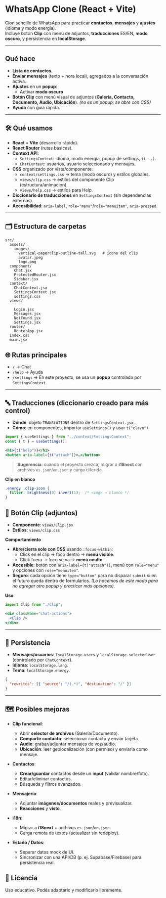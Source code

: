 # WhatsApp Clone (React + Vite)

Clon sencillo de WhatsApp para practicar **contactos**, **mensajes** y **ajustes** (idioma y modo energía).  
Incluye botón **Clip** con menú de adjuntos, **traducciones** ES/EN, **modo oscuro**, y persistencia en **localStorage**.

---

## Qué hace

- **Lista de contactos**.
- **Enviar mensajes** (texto + hora local), agregados a la conversación activa.
- **Ajustes** en un **popup**:
  - Activar **modo oscuro**
- **Botón Clip** con menú visual de adjuntos (**Galería, Contacto, Documento, Audio, Ubicación**). *(no es un popup; se abre con CSS)*
- **Ayuda** con guía rápida.

---

## 🛠️ Qué usamos

- **React + Vite** (desarrollo rápido).
- **React Router** (rutas básicas).
- **Context API**:
  - `SettingsContext`: idioma, modo energía, popup de settings, `t(...)`.
  - `ChatContext`: usuarios, usuario seleccionado y mensajes.
- **CSS** organizado por vista/componente:
  - `context/settings.css` → tema (modo oscuro) y estilos globales.
  - `views/clip.css` → estilos del componente Clip (estructura/animación).
  - `views/help.css` → estilos para Help.
- **Diccionario de traducciones** en `SettingsContext` (sin dependencias externas).
- **Accesibilidad**: `aria-label`, `role="menu"`/`role="menuitem"`, `aria-pressed`.

---

## 🗂️ Estructura de carpetas

```
src/
  assets/
    images/
      vertical-paperclip-outline-tall.svg   # ícono del clip
      avatar.jpeg
      logo.png
  component/
    Chat.jsx
    ProtectedRouter.jsx
    Sidebar.jsx
  context/
    ChatContext.jsx
    SettingsContext.jsx
    settings.css
  views/
    
    Login.jsx
    Messages.jsx
    NotFound.jsx
    Settings.jsx
  router/
    RouterApp.jsx
  index.css
  main.jsx
```

## 🌐 Rutas principales

- `/` → Chat
- `/help` → Ayuda
- `/settings` → En este proyecto, se usa un **popup** controlado por `SettingsContext`.

---

## 🔤 Traducciones (diccionario creado para más control)

- **Dónde**: objeto `TRANSLATIONS` dentro de `SettingsContext.jsx`.
- **Cómo**: en componentes, importar `useSettings()` y usar `t("clave")`.

```jsx
import { useSettings } from "../context/SettingsContext";
const { t } = useSettings();

<h1>{t("help")}</h1>
<button aria-label={t("attach")}>…</button>
```

> **Sugerencia**: cuando el proyecto crezca, migrar a **i18next** con archivos `es.json`/`en.json` y carga diferida.


**Clip en blanco**
```css
.energy .clip-icon {
  filter: brightness(0) invert(1);  /* <img> → blanco */
}

```
## 📎 Botón Clip (adjuntos)

- **Componente**: `views/Clip.jsx`
- **Estilos**: `views/clip.css`

**Comportamiento**

- **Abre/cierra solo con CSS** usando `:focus-within`:
  - Click en el clip → foco dentro → **menú visible**.
  - Click fuera → foco se va → **menú oculto**.
- **Accesible**: botón con `aria-label={t("attach")}`, menú con `role="menu"` y opciones con `role="menuitem"`.
- **Seguro**: cada opción tiene `type="button"` para no disparar `submit` si en el futuro queda dentro de formularios.
  *(Lo hacemos de este modo para no agregar otro popup y practicar más opciones).*

**Uso**
```jsx
import Clip from "./Clip";

<div className="chat-actions">
  <Clip />
</div>
```
---
## 💾 Persistencia

- **Mensajes/usuarios**: `localStorage.users` y `localStorage.selectedUser` (controlado por `ChatContext`).
- **Idioma**: `localStorage.lang`.
- **Tema**: `localStorage.energy`.

```json
{
  "rewrites": [{ "source": "/(.*)", "destination": "/" }]
}
```
---
## 🗺️ Posibles mejoras

- **Clip funcional**:
  - Abrir **selector de archivos** (Galería/Documento).
  - **Compartir contacto**: seleccionar contacto y enviar tarjeta.
  - **Audio**: grabar/adjuntar mensajes de voz/audio.
  - **Ubicación**: leer geolocalización (con permiso) y enviarla como mensaje.

- **Contactos**:
  - **Crear/guardar** contactos desde un **input** (validar nombre/foto).
  - Editar/eliminar contactos.
  - Búsqueda y filtros avanzados.

- **Mensajería**:
  - Adjuntar **imágenes/documentos** reales y previsualizar.
  - **Reacciones** y **visto**.

- **i18n**:
  - Migrar a **i18next** + archivos `es.json`/`en.json`.
  - Carga remota de textos (actualizar sin redeploy).

- **Estado / Datos**:
  - Separar datos mock de UI.
  - Sincronizar con una API/DB (p. ej. Supabase/Firebase) para persistencia real.

## 📄 Licencia

Uso educativo. Podés adaptarlo y modificarlo libremente.
